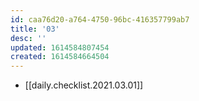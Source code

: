 ```yaml
---
id: caa76d20-a764-4750-96bc-416357799ab7
title: '03'
desc: ''
updated: 1614584807454
created: 1614584664504
---
```


- [[daily.checklist.2021.03.01]]
